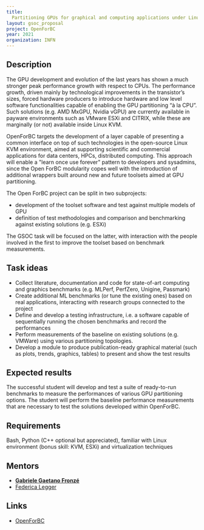 ```yaml
---
title:
  Partitioning GPUs for graphical and computing applications under Linux KVM
layout: gsoc_proposal
project: OpenForBC
year: 2021
organization: INFN
---
```


## Description

The GPU development and evolution of the last years has shown a much stronger
peak performance growth with respect to CPUs. The performance growth, driven
mainly by technological improvements in the transistor’s sizes, forced hardware
producers to introduce hardware and low level software functionalities capable
of enabling the GPU partitioning “à la CPU”. Such solutions (e.g. AMD MxGPU,
Nvidia vGPU) are currently available in payware environments such as VMware ESXi
and CITRIX, while these are marginally (or not) available inside Linux KVM.

OpenForBC targets the development of a layer capable of presenting a common
interface on top of such technologies in the open-source Linux KVM environment,
aimed at supporting scientific and commercial applications for data centers,
HPCs, distributed computing. This approach will enable a "learn once use
forever" pattern to developers and sysadmins, since the Open ForBC modularity
copes well with the introduction of additional wrappers built around new and
future toolsets aimed at GPU partitioning.

The Open ForBC project can be split in two subprojects:

- development of the toolset software and test against multiple models of GPU
- definition of test methodologies and comparison and benchmarking against
  existing solutions (e.g. ESXi)

The GSOC task will be focused on the latter, with interaction with the people
involved in the first to improve the toolset based on benchmark measurements.

## Task ideas

- Collect literature, documentation and code for state-of-art computing and
  graphics benchmarks (e.g. MLPerf, PerfZero, Unigine, Passmark)
- Create additional ML benchmarks (or tune the existing ones) based on real
  applications, interacting with research groups connected to the project
- Define and develop a testing infrastructure, i.e. a software capable of
  sequentially running the chosen benchmarks and record the performances
- Perform measurements of the baseline on existing solutions (e.g. VMWare) using
  various partitioning topologies.
- Develop a module to produce publication-ready graphical material (such as
  plots, trends, graphics, tables) to present and show the test results

## Expected results

The successful student will develop and test a suite of ready-to-run benchmarks
to measure the performances of various GPU partitioning options. The student
will perform the baseline performance measurements that are necessary to test
the solutions developed within OpenForBC.

## Requirements

Bash, Python (C++ optional but appreciated), familiar with Linux environment
(bonus skill: KVM, ESXi) and virtualization techniques

## Mentors

- **[Gabriele Gaetano Fronzé](mailto:gabriele.fronze@to.infn.it)**
- [Federica Legger](mailto:federica.legger@cern.ch)

## Links

- [OpenForBC](https://hackmd.io/@gfronze/r1j6FIb9U)
